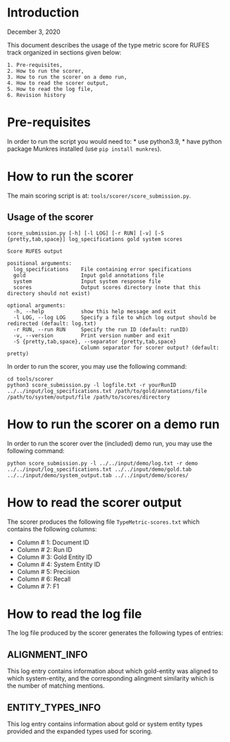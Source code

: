 # Introduction

December 3, 2020

This document describes the usage of the type metric score for RUFES track organized in sections given below:

~~~
1. Pre-requisites,
2. How to run the scorer,
3. How to run the scorer on a demo run,
4. How to read the scorer output,
5. How to read the log file,
6. Revision history
~~~

# Pre-requisites

In order to run the script you would need to:
	* use python3.9,
	* have python package Munkres installed (use `pip install munkres`).

# How to run the scorer

The main scoring script is at: `tools/scorer/score_submission.py`.

## Usage of the scorer

~~~
score_submission.py [-h] [-l LOG] [-r RUN] [-v] [-S {pretty,tab,space}] log_specifications gold system scores

Score RUFES output

positional arguments:
  log_specifications    File containing error specifications
  gold                  Input gold annotations file
  system                Input system response file
  scores                Output scores directory (note that this directory should not exist)

optional arguments:
  -h, --help            show this help message and exit
  -l LOG, --log LOG     Specify a file to which log output should be redirected (default: log.txt)
  -r RUN, --run RUN     Specify the run ID (default: runID)
  -v, --version         Print version number and exit
  -S {pretty,tab,space}, --separator {pretty,tab,space}
                        Column separator for scorer output? (default: pretty)
~~~

In order to run the scorer, you may use the following command:

~~~
cd tools/scorer
python3 score_submission.py -l logfile.txt -r yourRunID ../../input/log_specifications.txt /path/to/gold/annotations/file /path/to/system/output/file /path/to/scores/directory
~~~

# How to run the scorer on a demo run

In order to run the scorer over the (included) demo run, you may use the following command:

~~~
python score_submission.py -l ../../input/demo/log.txt -r demo ../../input/log_specifications.txt ../../input/demo/gold.tab ../../input/demo/system_output.tab ../../input/demo/scores/
~~~

# How to read the scorer output

The scorer produces the following file `TypeMetric-scores.txt` which contains the following columns:

- Column # 1: Document ID
- Column # 2: Run ID
- Column # 3: Gold Entity ID
- Column # 4: System Entity ID
- Column # 5: Precision
- Column # 6: Recall
- Column # 7: F1

# How to read the log file

The log file produced by the scorer generates the following types of entries:

## ALIGNMENT_INFO

This log entry contains information about which gold-entity was aligned to which system-entity, and the corresponding alingment similarity which is the number of matching mentions.

## ENTITY_TYPES_INFO

This log entry contains information about gold or system entity types provided and the expanded types used for scoring.
